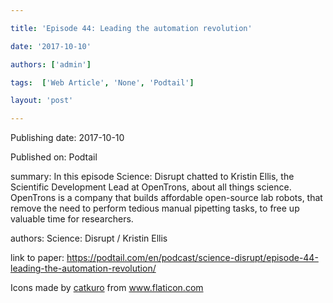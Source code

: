 ---
title: 'Episode 44: Leading the automation revolution'
date: '2017-10-10'
authors: ['admin']
tags:  ['Web Article', 'None', 'Podtail']
layout: 'post'
---
Publishing date: 2017-10-10

Published on: Podtail

summary: In this episode Science: Disrupt chatted to Kristin Ellis, the Scientific Development Lead at OpenTrons, about all things science. OpenTrons is a company that builds affordable open-source lab robots, that remove the need to perform tedious manual pipetting tasks, to free up valuable time for researchers. 

authors: Science: Disrupt / Kristin Ellis

link to paper: https://podtail.com/en/podcast/science-disrupt/episode-44-leading-the-automation-revolution/

Icons made by <a href="https://www.flaticon.com/free-icon/bookshelves_3576884" title="catkuro">catkuro</a> from <a href="https://www.flaticon.com/" title="Flaticon"> www.flaticon.com</a>